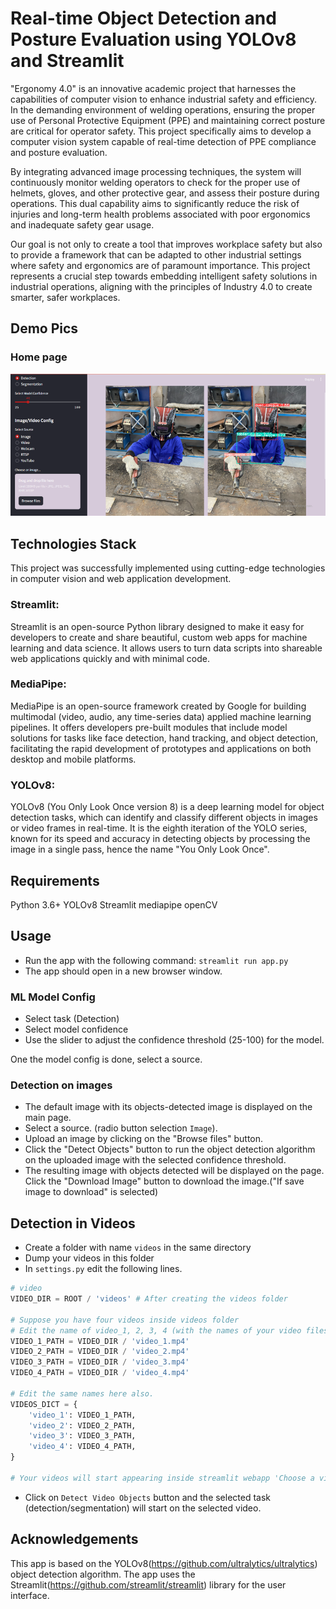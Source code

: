 # Real-time Object Detection and Posture Evaluation using YOLOv8 and Streamlit

"Ergonomy 4.0" is an innovative academic project that harnesses the capabilities of computer vision to enhance industrial safety and efficiency. In the demanding environment of welding operations, ensuring the proper use of Personal Protective Equipment (PPE) and maintaining correct posture are critical for operator safety. This project specifically aims to develop a computer vision system capable of real-time detection of PPE compliance and posture evaluation.

By integrating advanced image processing techniques, the system will continuously monitor welding operators to check for the proper use of helmets, gloves, and other protective gear, and assess their posture during operations. This dual capability aims to significantly reduce the risk of injuries and long-term health problems associated with poor ergonomics and inadequate safety gear usage.

Our goal is not only to create a tool that improves workplace safety but also to provide a framework that can be adapted to other industrial settings where safety and ergonomics are of paramount importance. This project represents a crucial step towards embedding intelligent safety solutions in industrial operations, aligning with the principles of Industry 4.0 to create smarter, safer workplaces.

## Demo Pics

### Home page

<img src="https://github.com/ChaimaeBLM/Ergonomie-4.0/blob/main/images/ergonomie4.0Interface.png" >

## Technologies Stack
This project was successfully implemented using cutting-edge technologies in computer vision and web application development.
### Streamlit:
Streamlit is an open-source Python library designed to make it easy for developers to create and share beautiful, custom web apps for machine learning and data science. It allows users to turn data scripts into shareable web applications quickly and with minimal code.
### MediaPipe:
MediaPipe is an open-source framework created by Google for building multimodal (video, audio, any time-series data) applied machine learning pipelines. It offers developers pre-built modules that include model solutions for tasks like face detection, hand tracking, and object detection, facilitating the rapid development of prototypes and applications on both desktop and mobile platforms.
### YOLOv8:
YOLOv8 (You Only Look Once version 8) is a deep learning model for object detection tasks, which can identify and classify different objects in images or video frames in real-time. It is the eighth iteration of the YOLO series, known for its speed and accuracy in detecting objects by processing the image in a single pass, hence the name "You Only Look Once".
## Requirements

Python 3.6+
YOLOv8
Streamlit
mediapipe
openCV


## Usage

- Run the app with the following command: `streamlit run app.py`
- The app should open in a new browser window.

### ML Model Config

- Select task (Detection)
- Select model confidence
- Use the slider to adjust the confidence threshold (25-100) for the model.

One the model config is done, select a source.

### Detection on images

- The default image with its objects-detected image is displayed on the main page.
- Select a source. (radio button selection `Image`).
- Upload an image by clicking on the "Browse files" button.
- Click the "Detect Objects" button to run the object detection algorithm on the uploaded image with the selected confidence threshold.
- The resulting image with objects detected will be displayed on the page. Click the "Download Image" button to download the image.("If save image to download" is selected)

## Detection in Videos

- Create a folder with name `videos` in the same directory
- Dump your videos in this folder
- In `settings.py` edit the following lines.

```python
# video
VIDEO_DIR = ROOT / 'videos' # After creating the videos folder

# Suppose you have four videos inside videos folder
# Edit the name of video_1, 2, 3, 4 (with the names of your video files) 
VIDEO_1_PATH = VIDEO_DIR / 'video_1.mp4' 
VIDEO_2_PATH = VIDEO_DIR / 'video_2.mp4'
VIDEO_3_PATH = VIDEO_DIR / 'video_3.mp4'
VIDEO_4_PATH = VIDEO_DIR / 'video_4.mp4'

# Edit the same names here also.
VIDEOS_DICT = {
    'video_1': VIDEO_1_PATH,
    'video_2': VIDEO_2_PATH,
    'video_3': VIDEO_3_PATH,
    'video_4': VIDEO_4_PATH,
}

# Your videos will start appearing inside streamlit webapp 'Choose a video'.
```

- Click on `Detect Video Objects` button and the selected task (detection/segmentation) will start on the selected video.

## Acknowledgements

This app is based on the YOLOv8(<https://github.com/ultralytics/ultralytics>) object detection algorithm. The app uses the Streamlit(<https://github.com/streamlit/streamlit>) library for the user interface.



